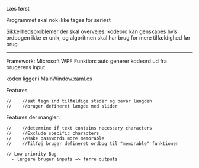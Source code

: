 
Læs først

Programmet skal nok ikke tages for seriøst

Sikkerhedsproblemer der skal overvejes:
kodeord kan genskabes hvis ordbogen ikke er unik, og 
algoritmen skal har brug for mere tilfældighed før brug
____________________________________________________________

Framework: Microsoft WPF 
Funktion: auto  generer kodeord ud fra brugerens input

koden ligger i MainWindow.xaml.cs

Features

    //    //sæt tegn ind tilfældige steder og bevar længden 
    //    //bruger defineret længde med slider

Features der mangler:

    //    //determine if text contains necessary characters
    //    //Exclude specific characters
    //    //Make passwords more memorable
    //    //Tilføj bruger defineret ordbog til "memorable" funktionen

    // Low priority Bug 
      - længere bruger inputs => færre outputs
